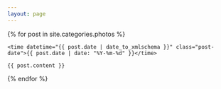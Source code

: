 ```yaml
---
layout: page
---
```


{% for post in site.categories.photos %}

  <article class="post">
    <!-- Changed this to H4 from H1 -->
    <!-- <h4 class="post-title" align="center">
      <a href="{{ site.baseurl }}{{ post.url }}">
        {{ post.title }} 
      </a>
    </h4> -->

    <time datetime="{{ post.date | date_to_xmlschema }}" class="post-date">{{ post.date | date: "%Y-%m-%d" }}</time>
    
    {{ post.content }}
     
  </article>

{% endfor %}
